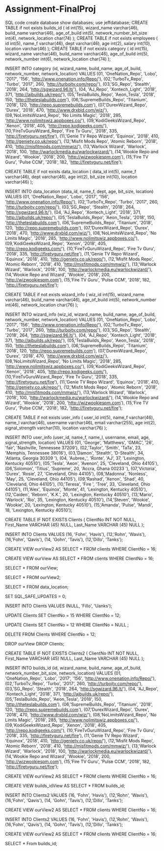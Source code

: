 # Assignment-FinalProj
SQL code create database
show databases;
use jeffdatabase;
CREATE TABLE if not exists builds_id 
( id int(15), 
wizard_name varchar(46), 
build_name varchar(46), 
age_of_build int(5), 
network_number_bit_size int(4), 
network_location char(74) 
);
CREATE TABLE if not exists employees 
( id int(5), 
name_f varchar(46), 
dept varchar(46), 
age int(2), 
salary int(10), 
location varchar(46) 
);
CREATE TABLE if not exists category 
( id int(15), 
wizard_name varchar(46), 
build_name varchar(46), 
age_of_build int(5), 
network_number int(6), 
network_location char(74) 
);

INSERT INTO category
(id, wizard_name, build_name, age_of_build, network_number, network_location)
VALUES (01, 'OneNation_Repo', 'Lobo', '2017', '156', 'http://www.onenation.info/Repo/'),
(02,'TurboTv_Repo', 'Turbo', '2017', 260, 'http://turbojtv.com/repo/'),
(03,'SG_Repo', 'Stealth', '2018', 264, 'http://sgwizard.96.lt/'),
(04, 'AJ_Repo', 'Xontech_Light', '2018', 371, 'http://ajbuilds.uk/repo/'), 
(05,'TeslaBuilds_Repo', 'Aeon_Tesla', '2018', 150, 'http://theteslabuilds.com'),
(06,'SupremeBuilds_Repo', 'Titanium', '2018', 120, 'http://repo.supremebuilds.com'),
(07,'DurexWizard_Repo', 'Durex', '2018', 470, 'http://www.drxbld.com/wiz/'),
(08,'NoLimitsWizard_Repo', 'No Limits Magic', '2018', 285, 'http://www.nolimitswiz.appboxes.co/'),
(09,'KodiGeeksWizard_Repo', 'Xenon', '2018', 405, 'http://repo.kodigeeks.com/'),
(10,'FireTvGuruWizard_Repo', 'Fire Tv Guru', '2018', 335, 'http://firetvguru.net/fire'),
(11,'Genie TV Repo Wizard', 'Equinox', '2018', 410, 'http://genietv.co.uk/repo/'),
(12,'Misfit Mods Repo', 'Atomic Reborn', '2018', 410, 'http://misfitmods.com/mmwiz/'),
(13,'Warlock Wizard', 'Warlock', '2018', 100, 'http://warlockmedia.eu/warlockwizard/'),
(14,'Wookie Repo and Wizard', 'Wookie', '2018', 200, 'http://wizwookiespm.com'),
(15,'Fire TV Guru', 'Pulse CCM', '2018', 182, 'http://firetvguru.net/fire');


CREATE TABLE if not exists data_location 
( data_id int(5), 
name_f varchar(46), 
dept varchar(46), 
age int(2), 
bit_size int(10), 
location varchar(46) 
);

INSERT INTO data_location
(data_id, name_f, dept, age, bit_size, location)
VALUES (01, 'OneNation_Repo', 'Lobo', '2017', '156', 'http://www.onenation.info/Repo/'),
(02,'TurboTv_Repo', 'Turbo', '2017', 260, 'http://turbojtv.com/repo/'),
(03,'SG_Repo', 'Stealth', '2018', 264, 'http://sgwizard.96.lt/'),
(04, 'AJ_Repo', 'Xontech_Light', '2018', 371, 'http://ajbuilds.uk/repo/'), 
(05,'TeslaBuilds_Repo', 'Aeon_Tesla', '2018', 150, 'http://theteslabuilds.com'),
(06,'SupremeBuilds_Repo', 'Titanium', '2018', 120, 'http://repo.supremebuilds.com'),
(07,'DurexWizard_Repo', 'Durex', '2018', 470, 'http://www.drxbld.com/wiz/'),
(08,'NoLimitsWizard_Repo', 'No Limits Magic', '2018', 285, 'http://www.nolimitswiz.appboxes.co/'),
(09,'KodiGeeksWizard_Repo', 'Xenon', '2018', 405, 'http://repo.kodigeeks.com/'),
(10,'FireTvGuruWizard_Repo', 'Fire Tv Guru', '2018', 335, 'http://firetvguru.net/fire'),
(11,'Genie TV Repo Wizard', 'Equinox', '2018', 410, 'http://genietv.co.uk/repo/'),
(12,'Misfit Mods Repo', 'Atomic Reborn', '2018', 410, 'http://misfitmods.com/mmwiz/'),
(13,'Warlock Wizard', 'Warlock', '2018', 100, 'http://warlockmedia.eu/warlockwizard/'),
(14,'Wookie Repo and Wizard', 'Wookie', '2018', 200, 'http://wizwookiespm.com'),
(15,'Fire TV Guru', 'Pulse CCM', '2018', 182, 'http://firetvguru.net/fire');


CREATE TABLE if not exists wizard_info 
( wiz_id int(15), 
wizard_name varchar(46), 
build_name varchar(46), 
age_of_build int(5), 
network_number int(46), 
network_location char(76) 
);

INSERT INTO wizard_info
(wiz_id, wizard_name, build_name, age_of_build, network_number, network_location)
VALUES (01, 'OneNation_Repo', 'Lobo', '2017', '156', 'http://www.onenation.info/Repo/'),
(02,'TurboTv_Repo', 'Turbo', '2017', 260, 'http://turbojtv.com/repo/'),
(03,'SG_Repo', 'Stealth', '2018', 264, 'http://sgwizard.96.lt/'),
(04, 'AJ_Repo', 'Xontech_Light', '2018', 371, 'http://ajbuilds.uk/repo/'), 
(05,'TeslaBuilds_Repo', 'Aeon_Tesla', '2018', 150, 'http://theteslabuilds.com'),
(06,'SupremeBuilds_Repo', 'Titanium', '2018', 120, 'http://repo.supremebuilds.com'),
(07,'DurexWizard_Repo', 'Durex', '2018', 470, 'http://www.drxbld.com/wiz/'),
(08,'NoLimitsWizard_Repo', 'No Limits Magic', '2018', 285, 'http://www.nolimitswiz.appboxes.co/'),
(09,'KodiGeeksWizard_Repo', 'Xenon', '2018', 405, 'http://repo.kodigeeks.com/'),
(10,'FireTvGuruWizard_Repo', 'Fire Tv Guru', '2018', 335, 'http://firetvguru.net/fire'),
(11,'Genie TV Repo Wizard', 'Equinox', '2018', 410, 'http://genietv.co.uk/repo/'),
(12,'Misfit Mods Repo', 'Atomic Reborn', '2018', 410, 'http://misfitmods.com/mmwiz/'),
(13,'Warlock Wizard', 'Warlock', '2018', 100, 'http://warlockmedia.eu/warlockwizard/'),
(14,'Wookie Repo and Wizard', 'Wookie', '2018', 200, 'http://wizwookiespm.com'),
(15,'Fire TV Guru', 'Pulse CCM', '2018', 182, 'http://firetvguru.net/fire');


CREATE TABLE if not exists user_info 
( user_id int(5), 
name_f varchar(46),
name_l varchar(46), 
username varchar(46),
email  varchar(255),
age int(2), 
signal_strength varchar(10), 
location varchar(76) 
);

INSERT INTO user_info
(user_id, name_f, name_l, username, email, age, signal_strength, location)
VALUES (01, 'George', 'Matthews', 'GMAC', '26', 'fair', 'Nashville, Tennessee 37209'),
(02,'Taylor', 'Smith', 'TaTa', 23, 'Memphis, Tennessee 38016'),
(03,'Damon', 'Stealth', 'D-Stealth', 34, 'Atlanta, Georgia 30309 '),
(04, 'Aubree_', 'Ronte', 'AJ', 37, 'Lexington, Kentucky 40510'), 
(05,'Tesla', 'Aeon', 'Avenon', 25, 'Cleveland, Ohio 44105'),
(06,'Solomon', 'Titius', 'Supreme', 20, 'Accra, Ghana 00233 '),
(07,'Victoria', 'Durex', 'Rosie', 27, 'Cleveland, Ohio 44105'),
(08,'Madonna', 'Nonless', 'May', 25, 'Cleveland, Ohio 44105'),
(09,'Rashad', 'Xenon', 'Shad', 40, 'Cleveland, Ohio 44105'),
(10,'Teresa', 'Fire ', 'Tree', 33, 'Cleveland, Ohio 44105'),
(11,'Alex', 'Equinox', 'Monte', 41, 'Lexington, Kentucky 40510'),
(12,'Caiden', 'Reborn', 'K.K.', 20, 'Lexington, Kentucky 40510'),
(13,'Mario', 'Warlock', 'Rio', 35, 'Lexington, Kentucky 40510'),
(14,'Steven', 'Wookie', 'Wookie', 20, 'Lexington, Kentucky 40510'),
(15,'Amanda', 'Pulse', 'Mandi', 18, 'Lexington, Kentucky 40510');


CREATE TABLE IF NOT EXISTS Clients (
ClientNo INT NOT NULL,
First_Name VARCHAR (45) NULL,
Last_Name VARCHAR (45) NULL
);

INSERT INTO Clients
VALUES (16, 'Fohn', 'Havis'), (12,'Rohn', 'Wavis'),
(16,'Fohn', 'Qavis'), (14, 'Gohn', 'Tavis'), (12,'Dillo', 'Tanks');

CREATE VIEW ourView2 AS
SELECT *
FROM clients
WHERE ClientNo = 16;

CREATE VIEW ourView AS
SELECT *
FROM clients
WHERE ClientNo = 16;


SELECT * 
FROM ourView;

SELECT * 
FROM ourView2;


SELECT * 
FROM data_location;

SET SQL_SAFE_UPDATES = 0;

INSERT INTO Clients VALUES (NULL, 'Fillo', 'Uanks');

UPDATE Clients
SET ClientNo = 15
WHERE ClientNo = 12;

UPDATE Clients
SET ClientNo = 12
WHERE ClientNo = NULL ;

DELETE FROM Clients
WHERE ClientNo = 12;

DROP ourView
DROP Clients;

CREATE TABLE IF NOT EXISTS Clients2 (
ClientNo INT NOT NULL,
First_Name VARCHAR (45) NULL,
Last_Name VARCHAR (45) NULL
);

INSERT INTO builds_id 
(id, wizard_name, build_name, age_of_build, network_number_bit_size, network_location)
VALUES (01, 'OneNation_Repo', 'Lobo', '2017', '156', 'http://www.onenation.info/Repo/'),
(02,'TurboTv_Repo', 'Turbo', '2017', 260, 'http://turbojtv.com/repo/'),
(03,'SG_Repo', 'Stealth', '2018', 264, 'http://sgwizard.96.lt/'),
(04, 'AJ_Repo', 'Xontech_Light', '2018', 371, 'http://ajbuilds.uk/repo/'), 
(05,'TeslaBuilds_Repo', 'Aeon_Tesla', '2018', 150, 'http://theteslabuilds.com'),
(06,'SupremeBuilds_Repo', 'Titanium', '2018', 120, 'http://repo.supremebuilds.com'),
(07,'DurexWizard_Repo', 'Durex', '2018', 470, 'http://www.drxbld.com/wiz/'),
(08,'NoLimitsWizard_Repo', 'No Limits Magic', '2018', 285, 'http://www.nolimitswiz.appboxes.co/'),
(09,'KodiGeeksWizard_Repo', 'Xenon', '2018', 405, 'http://repo.kodigeeks.com/'),
(10,'FireTvGuruWizard_Repo', 'Fire Tv Guru', '2018', 335, 'http://firetvguru.net/fire'),
(11,'Genie TV Repo Wizard', 'Equinox', '2018', 410, 'http://genietv.co.uk/repo/'),
(12,'Misfit Mods Repo', 'Atomic Reborn', '2018', 410, 'http://misfitmods.com/mmwiz/'),
(13,'Warlock Wizard', 'Warlock', '2018', 100, 'http://warlockmedia.eu/warlockwizard/'),
(14,'Wookie Repo and Wizard', 'Wookie', '2018', 200, 'http://wizwookiespm.com'),
(15,'Fire TV Guru', 'Pulse CCM', '2018', 182, 'http://firetvguru.net/fire');

CREATE VIEW ourView2 AS
SELECT *
FROM clients
WHERE ClientNo = 16;

CREATE VIEW builds_idView AS
SELECT *
FROM builds_id;


INSERT INTO Clients2
VALUES (16, 'Fohn', 'Havis'), (12,'Rohn', 'Wavis'),
(16,'Fohn', 'Qavis'), (14, 'Gohn', 'Tavis'), (12,'Dillo', 'Tanks');

CREATE VIEW ourView2 AS
SELECT *
FROM clients
WHERE ClientNo = 16;

INSERT INTO Clients2
VALUES (16, 'Fohn', 'Havis'), (12,'Rohn', 'Wavis'),
(16,'Fohn', 'Qavis'), (14, 'Gohn', 'Tavis'), (12,'Dillo', 'Tanks');

CREATE VIEW ourView2 AS
SELECT *
FROM clients
WHERE ClientNo = 16;

SELECT *
From builds_id;
 
